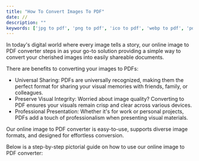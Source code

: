 ```yaml
---
title: "How To Convert Images To PDF"
date: //
description: ""
keywords: ['jpg to pdf', 'png to pdf', 'ico to pdf', 'webp to pdf', 'pdf converter', 'image to pdf']
---
```


<!-- ## Convert Your Images To PDF -->

In today's digital world where every image tells a story, our online image to PDF converter steps in as your go-to solution providing a simple way to convert your cherished images into easily shareable documents.

There are benefits to converting your images to PDFs:

* Universal Sharing: PDFs are universally recognized, making them the perfect format for sharing your visual memories with friends, family, or colleagues.
* Preserve Visual Integrity: Worried about image quality? Converting to PDF ensures your visuals remain crisp and clear across various devices.
* Professional Presentation: Whether it's for work or personal projects, PDFs add a touch of professionalism when presenting visual materials.

Our online image to PDF converter is easy-to-use, supports diverse image formats, and designed for effortless conversion.

Below is a step-by-step pictorial guide on how to use our online image to PDF converter:

